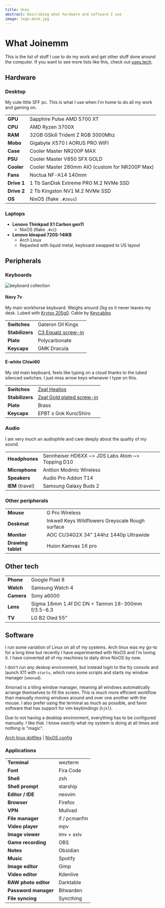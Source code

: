 ```yaml
---
title: Uses
abstract: Describing what hardware and software I use
image: lego-desk.jpg
---
```


# What Joinemm <Accented text="uses" />

This is the list of stuff I use to do my work and get other stuff done around the computer. If you want to see more lists like this, check out [uses.tech](https://uses.tech).

## Hardware

### Desktop

My cute little SFF pc. This is what I use when I'm home to do all my work and gaming on.

|  |  |
| ------ | ------ |
| **GPU** | Sapphire Pulse AMD 5700 XT |
| **CPU** | AMD Ryzen 3700X |
| **RAM** | 32GB GSkill Trident Z RGB 3000Mhz |
| **Mobo** | Gigabyte X570 I AORUS PRO WIFI |
| **Case** | Cooler Master NR200P MAX |
| **PSU** | Cooler Master V850 SFX GOLD |
| **Cooler** | Cooler Master 280mm AIO (custom for NR200P Max) |
| **Fans** | Noctua NF-A14 140mm |
| **Drive 1** | 1 Tb SanDisk Extreme PRO M.2 NVMe SSD |
| **Drive 2** | 2 Tb Kingston NV1 M.2 NVMe SSD |
| **OS** | NixOS (flake `.#zeus`) |

### Laptops

- **Lenovo Thinkpad X1 Carbon gen11**
  - NixOS (flake `.#x1`)
- **Lenovo Ideapad 720S-14IKB**
  - Arch Linux
  - Repasted with liquid metal, keyboard swapped to US layout

## Peripherals

### Keyboards

![keyboard collection](/img/blog/keyboards.jpg)

#### Navy 7v

My main workhorse keyboard. Weighs around 2kg so it never leaves my desk. Lubed with [Krytox 205g0](https://divinikey.com/collections/lubricant/products/205-grade-0-switch-lubricant). Cable by [Keycables](https://www.keycables.de)

|  |  |
| ------ | ------ |
| **Switches**  | Gateron Oil Kings |
| **Stabilizers** | [C3 Equalz screw-in](https://thekey.company/products/c-equalz-screw-in-stabilizers-v3-white) |
| **Plate**  | Polycarbonate  |
| **Keycaps**  | GMK Dracula  |

#### E-white Chiwi60

My old main keyboard, feels like typing on a cloud thanks to the lubed silenced switches. I just miss arrow keys whenever I type on this.

|  |  |
| ------ | ------ |
| **Switches**  | [Zeal Healios](https://zealpc.net/products/healio) |
| **Stabilizers** | [Zeal Gold plated screw-in](https://zealpc.net/products/zealstabilizers) |
| **Plate**  | Brass  |
| **Keycaps** | EPBT x Gok Kuro/Shiro |

### Audio

I am very much an audiophile and care deeply about the quality of my sound.

|  |  |
| ------ | ------ |
| **Headphones** | Sennheiser HD6XX ~> JDS Labs Atom ~> Topping D10 |
| **Microphone** | Antlion Modmic Wireless |
| **Speakers** | Audio Pro Addon T14 |
| **IEM** (travel) | Samsung Galaxy Buds 2 |

### Other peripherals

|  |  |
| ------ | ------ |
| **Mouse** | G Pro Wireless |
| **Deskmat** | Inkwell Keys Wildflowers Greyscale Rough surface |
| **Monitor** | AOC CU34G2X 34" 144hz 1440p Ultrawide |
| **Drawing tablet** | Huion Kamvas 16 pro |

## Other tech

|  |  |
| ------ | ------ |
| **Phone** | Google Pixel 8 |
| **Watch** | Samsung Watch 4 |
| **Camera** | Sony a6000 |
| **Lens** | Sigma 16mm 1.4f DC DN + Tamron 18-300mm f/3.5-6.3 |
| **TV** | LG B2 Oled 55" |

## Software

I run some variation of Linux on all of my systems. Arch linux was my go-to for a long time but recently I have experimented with NixOS and I'm loving it. I have converted all of my machines to daily drive NixOS by now.

I don't run any deskop environment, but instead login to the tty console and launch X11 with `startx`, which runs some scripts and starts my window manager (`xmonad`).

Xmonad is a tiling window manager, meaning all windows automatically arrange themselves to fill the screen. This is much more efficient workflow than manually moving windows around and over one another with the mouse. I also prefer using the terminal as much as possible, and favor software that has support for vim keybindings (`hjkl`).

Due to not having a desktop environment, everything has to be configured manually. I like that. I know *exactly* what my system is doing at all times and nothing is "magic".

[Arch linux dotfiles](https://git.joinemm.dev/dotfiles) | [NixOS config](https://git.joinemm.dev/snowflake)

### Applications

|  |  |
| ------ | ------ |
| **Terminal** | wezterm |
| **Font** | Fira Code |
| **Shell** | zsh |
| **Shell prompt** | starship |
| **Editor / IDE** | neovim |
| **Browser** | Firefox |
| **VPN** | Mullvad |
| **File manager** | lf / pcmanfm |
| **Video player** | mpv |
| **Image viewer** | imv + sxiv |
| **Game recording** | OBS |
| **Notes** | Obsidian |
| **Music** | Spotify |
| **Image editor** | Gimp |
| **Video editor** | Kdenlive |
| **RAW photo editor** | Darktable |
| **Password manager** | Bitwarden |
| **File syncing** | Syncthing |
